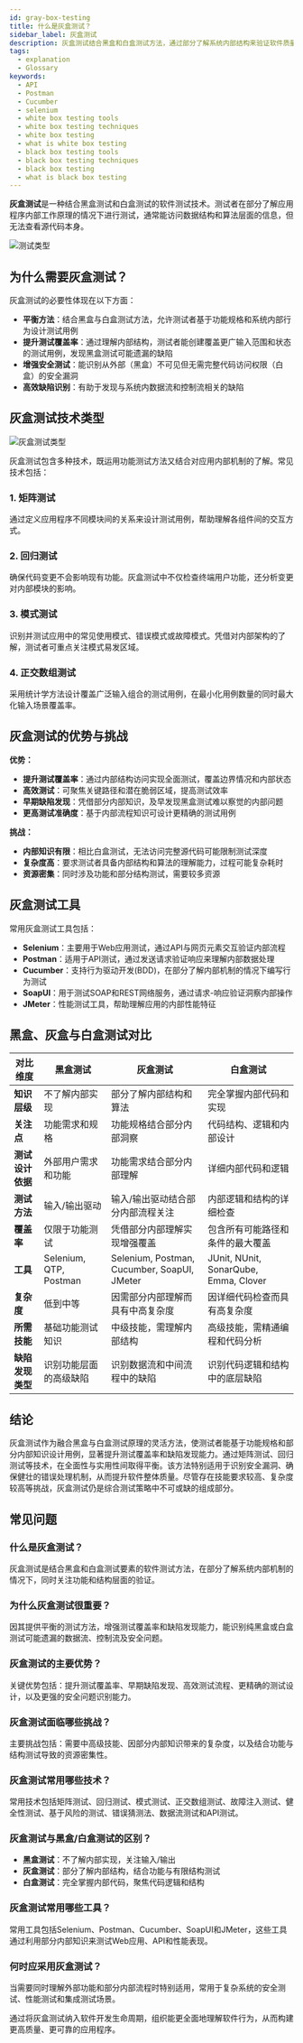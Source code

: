 ```yaml
---
id: gray-box-testing
title: 什么是灰盒测试？
sidebar_label: 灰盒测试
description: 灰盒测试结合黑盒和白盒测试方法，通过部分了解系统内部结构来验证软件质量。提升测试覆盖率，识别潜在漏洞，确保应用健壮性。
tags:
  - explanation
  - Glossary
keywords:
  - API
  - Postman
  - Cucumber
  - selenium
  - white box testing tools
  - white box testing techniques
  - white box testing
  - what is white box testing
  - black box testing tools
  - black box testing techniques
  - black box testing
  - what is black box testing
---
```


**灰盒测试**是一种结合黑盒测试和白盒测试的软件测试技术。测试者在部分了解应用程序内部工作原理的情况下进行测试，通常能访问数据结构和算法层面的信息，但无法查看源代码本身。

![测试类型](../../../../../static/img/glossary/types-of-testing.jpeg)

## 为什么需要灰盒测试？

灰盒测试的必要性体现在以下方面：

- **平衡方法**：结合黑盒与白盒测试方法，允许测试者基于功能规格和系统内部行为设计测试用例
- **提升测试覆盖率**：通过理解内部结构，测试者能创建覆盖更广输入范围和状态的测试用例，发现黑盒测试可能遗漏的缺陷
- **增强安全测试**：能识别从外部（黑盒）不可见但无需完整代码访问权限（白盒）的安全漏洞
- **高效缺陷识别**：有助于发现与系统内数据流和控制流相关的缺陷

## 灰盒测试技术类型

![灰盒测试类型](https://wp.testbytes.net//wp-content/uploads/2019/04/Gray-box-testing-1-1.jpg)

灰盒测试包含多种技术，既运用功能测试方法又结合对应用内部机制的了解。常见技术包括：

### 1. 矩阵测试

通过定义应用程序不同模块间的关系来设计测试用例，帮助理解各组件间的交互方式。

### 2. 回归测试

确保代码变更不会影响现有功能。灰盒测试中不仅检查终端用户功能，还分析变更对内部模块的影响。

### 3. 模式测试

识别并测试应用中的常见使用模式、错误模式或故障模式。凭借对内部架构的了解，测试者可重点关注模式易发区域。

### 4. 正交数组测试

采用统计学方法设计覆盖广泛输入组合的测试用例，在最小化用例数量的同时最大化输入场景覆盖率。

## 灰盒测试的优势与挑战

**优势：**

- **提升测试覆盖率**：通过内部结构访问实现全面测试，覆盖边界情况和内部状态
- **高效测试**：可聚焦关键路径和潜在脆弱区域，提高测试效率
- **早期缺陷发现**：凭借部分内部知识，及早发现黑盒测试难以察觉的内部问题
- **更高测试准确度**：基于内部流程知识可设计更精确的测试用例

**挑战：**

- **内部知识有限**：相比白盒测试，无法访问完整源代码可能限制测试深度
- **复杂度高**：要求测试者具备内部结构和算法的理解能力，过程可能复杂耗时
- **资源密集**：同时涉及功能和部分结构测试，需要较多资源

## 灰盒测试工具

常用灰盒测试工具包括：

- **Selenium**：主要用于Web应用测试，通过API与网页元素交互验证内部流程
- **Postman**：适用于API测试，通过发送请求验证响应来理解内部数据处理
- **Cucumber**：支持行为驱动开发(BDD)，在部分了解内部机制的情况下编写行为测试
- **SoapUI**：用于测试SOAP和REST网络服务，通过请求-响应验证洞察内部操作
- **JMeter**：性能测试工具，帮助理解应用的内部性能特征

## 黑盒、灰盒与白盒测试对比

| **对比维度**       | **黑盒测试**                                    | **灰盒测试**                                                 | **白盒测试**                                                 |
| ------------------ | ---------------------------------------------- | ------------------------------------------------------------ | ------------------------------------------------------------ |
| **知识层级**       | 不了解内部实现                                 | 部分了解内部结构和算法                                       | 完全掌握内部代码和实现                                       |
| **关注点**         | 功能需求和规格                                 | 功能规格结合部分内部洞察                                     | 代码结构、逻辑和内部设计                                     |
| **测试设计依据**   | 外部用户需求和功能                             | 功能需求结合部分内部理解                                     | 详细内部代码和逻辑                                           |
| **测试方法**       | 输入/输出驱动                                  | 输入/输出驱动结合部分内部流程关注                            | 内部逻辑和结构的详细检查                                     |
| **覆盖率**         | 仅限于功能测试                                 | 凭借部分内部理解实现增强覆盖                                 | 包含所有可能路径和条件的最大覆盖                             |
| **工具**           | Selenium, QTP, Postman                        | Selenium, Postman, Cucumber, SoapUI, JMeter                  | JUnit, NUnit, SonarQube, Emma, Clover                        |
| **复杂度**         | 低到中等                                       | 因需部分内部理解而具有中高复杂度                             | 因详细代码检查而具有高复杂度                                 |
| **所需技能**       | 基础功能测试知识                               | 中级技能，需理解内部结构                                     | 高级技能，需精通编程和代码分析                               |
| **缺陷发现类型**   | 识别功能层面的高级缺陷                         | 识别数据流和中间流程中的缺陷                                 | 识别代码逻辑和结构中的底层缺陷                               |

## 结论

灰盒测试作为融合黑盒与白盒测试原理的灵活方法，使测试者能基于功能规格和部分内部知识设计用例，显著提升测试覆盖率和缺陷发现能力。通过矩阵测试、回归测试等技术，在全面性与实用性间取得平衡。该方法特别适用于识别安全漏洞、确保健壮的错误处理机制，从而提升软件整体质量。尽管存在技能要求较高、复杂度较高等挑战，灰盒测试仍是综合测试策略中不可或缺的组成部分。

## 常见问题

### 什么是灰盒测试？

灰盒测试是结合黑盒和白盒测试要素的软件测试方法，在部分了解系统内部机制的情况下，同时关注功能和结构层面的验证。

### 为什么灰盒测试很重要？

因其提供平衡的测试方法，增强测试覆盖率和缺陷发现能力，能识别纯黑盒或白盒测试可能遗漏的数据流、控制流及安全问题。

### 灰盒测试的主要优势？

关键优势包括：提升测试覆盖率、早期缺陷发现、高效测试流程、更精确的测试设计，以及更强的安全问题识别能力。

### 灰盒测试面临哪些挑战？

主要挑战包括：需要中高级技能、因部分内部知识带来的复杂度，以及结合功能与结构测试导致的资源密集性。

### 灰盒测试常用哪些技术？

常用技术包括矩阵测试、回归测试、模式测试、正交数组测试、故障注入测试、健全性测试、基于风险的测试、错误猜测法、数据流测试和API测试。

### 灰盒测试与黑盒/白盒测试的区别？

- **黑盒测试**：不了解内部实现，关注输入/输出
- **灰盒测试**：部分了解内部结构，结合功能与有限结构测试
- **白盒测试**：完全掌握内部代码，聚焦代码逻辑和结构

### 灰盒测试常用哪些工具？

常用工具包括Selenium、Postman、Cucumber、SoapUI和JMeter，这些工具通过利用部分内部知识来测试Web应用、API和性能表现。

### 何时应采用灰盒测试？

当需要同时理解外部功能和部分内部流程时特别适用，常用于复杂系统的安全测试、性能测试和集成测试场景。

通过将灰盒测试纳入软件开发生命周期，组织能更全面地理解软件行为，从而构建更高质量、更可靠的应用程序。